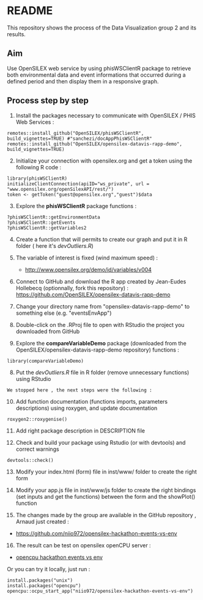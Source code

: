 # README

This repository shows the process of the Data Visualization group 2 and its results.

## Aim

Use OpenSILEX web service by using phisWSClientR package to retrieve both environmental data and event informations that occurred during a defined period and then display them in a responsive graph.

## Process step by step

1. Install the packages necessary to communicate with OpenSILEX / PHIS Web Services :

```{r}
remotes::install_github("OpenSILEX/phisWSClientR", build_vignettes=TRUE) #"sanchezi/docAppPhisWSClientR"
remotes::install_github("OpenSILEX/opensilex-datavis-rapp-demo", build_vignettes=TRUE)
```

2. Initialize your connection with opensilex.org and get a token using the following R code :

```{r}
library(phisWSClientR)
initializeClientConnection(apiID="ws_private", url = "www.opensilex.org/openSilexAPI/rest/")
token <- getToken("guest@opensilex.org","guest")$data
```

3. Explore the **phisWSClientR** package functions :

```{r}
?phisWSClientR::getEnvironmentData
?phisWSClientR::getEvents
?phisWSClientR::getVariables2
```

4. Create a function that will permits to create our graph and put it in R folder
   ( here it's _devOutliers.R_)

5. The variable of interest is fixed (wind maximum speed) :

   - http://www.opensilex.org/demo/id/variables/v004

6. Connect to GitHub and download the R app created by Jean-Eudes Hollebecq (optionnally, fork this repository) : https://github.com/OpenSILEX/opensilex-datavis-rapp-demo

7. Change your directory name from "opensilex-datavis-rapp-demo" to something else (e.g. "eventsEnvApp")

8. Double-click on the .RProj file to open with RStudio the project you downloaded from GitHub

9. Explore the **compareVariableDemo** package (downloaded from the OpenSILEX/opensilex-datavis-rapp-demo repository) functions :

```{r}
library(compareVariableDemo)
```

8. Put the _devOutliers.R_ file in R folder (remove unnecessary functions) using RStudio

`We stopped here , the next steps were the following :`

10. Add function documentation (functions imports, parameters descriptions) using roxygen, and update documentation 

```{r}
roxygen2::roxygenise()
```
11.  Add right package description in DESCRIPTION file

12.  Check and build your package using Rstudio (or with devtools) and correct warnings

```{r}
devtools::check()
```

13.  Modify your index.html (form) file in inst/www/ folder to create the right form

14.  Modify your app.js file in inst/www/js folder to create the right bindings (set inputs and get the functions) between the form and the showPlot() function

15.  The changes made by the group are available in the GitHub repository , Arnaud just created :

 - https://github.com/niio972/opensilex-hackathon-events-vs-env

16. The result can be test on opensilex openCPU server :

 - [opencpu hackathon events vs env](http://opensilex.org:8004/ocpu/apps/niio972/opensilex-hackathon-events-vs-env/www/)

Or you can try it locally, just run :

```{r}
install.packages("unix") 
install.packages("opencpu") 
opencpu::ocpu_start_app("niio972/opensilex-hackathon-events-vs-env")
```
